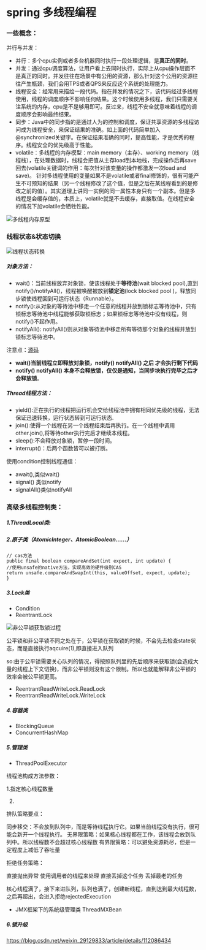 # spring 多线程编程
### 一些概念：
并行与并发：

- 并行：多个cpu实例或者多台机器同时执行一段处理逻辑，是**真正的同时**。 
- 并发：通过cpu调度算法，让用户看上去同时执行，实际上从cpu操作层面不是真正的同时。并发往往在场景中有公用的资源，那么针对这个公用的资源往往产生瓶颈，我们会用TPS或者QPS来反应这个系统的处理能力。
- 线程安全：经常用来描绘一段代码。指在并发的情况之下，该代码经过多线程使用，线程的调度顺序不影响任何结果。这个时候使用多线程，我们只需要关注系统的内存，cpu是不是够用即可。反过来，线程不安全就意味着线程的调度顺序会影响最终结果。
- 同步：Java中的同步指的是通过人为的控制和调度，保证共享资源的多线程访问成为线程安全，来保证结果的准确。如上面的代码简单加入@synchronized关键字。在保证结果准确的同时，提高性能，才是优秀的程序。线程安全的优先级高于性能。
- volatile：多线程的内存模型：main memory（主存）、working memory（线程栈），在处理数据时，线程会把值从主存load到本地栈，完成操作后再save回去(volatile关键词的作用：每次针对该变量的操作都激发一次load and save)。
针对多线程使用的变量如果不是volatile或者final修饰的，很有可能产生不可预知的结果（另一个线程修改了这个值，但是之后在某线程看到的是修改之前的值）。其实道理上讲同一实例的同一属性本身只有一个副本。但是多线程是会缓存值的，本质上，volatile就是不去缓存，直接取值。在线程安全的情况下加volatile会牺牲性能。

![多线程内存原型](https://github.com/MarchNineteen/spring-example/blob/master/spring-example-thread/src/main/resources/static/多线程内存原型.jpg) 


### 线程状态&状态切换

![线程状态转换](http://upload-images.jianshu.io/upload_images/4942449-8f4ad7b6ac7009c6.png?imageMogr2/auto-orient/strip%7CimageView2/2/w/1240) 

##### 对象方法：
- wait()：当前线程放弃对象锁，使该线程处于**等待池**(wait blocked pool),直到notify()/notifyAll()，线程被唤醒被放到**锁定池**(lock blocked pool )，释放同步锁使线程回到可运行状态（Runnable）。
- notify():从对象的等待池中移走一个任意的线程并放到锁标志等待池中，只有锁标志等待池中线程能够获取锁标志；如果锁标志等待池中没有线程，则notify()不起作用。
- notifyAll(): notifyAll()则从对象等待池中移走所有等待那个对象的线程并放到锁标志等待池中。

注意点：[源码](https://github.com/MarchNineteen/spring-example/blob/master/spring-example-thread/src/main/java/com/wyb/thread/base/synchronize)
- **wait()当前线程立即释放对象锁，notify() notifyAll() 之后 才会执行剩下代码**
- **notify() notifyAll() 本身不会释放锁，仅仅是通知，当同步块执行完毕之后才会释放锁**。

#####  Thread线程方法：
- yield():正在执行的线程把运行机会交给线程池中拥有相同优先级的线程，无法保证迅速转换，运行状态转到可运行状态.
- join():使得一个线程在另一个线程结束后再执行。在一个线程中调用other.join(),将等待other执行完后才继续本线程。
- sleep():不会释放对象锁，暂停一段时间。
- interrupt()：后两个函数皆可以被打断。

使用condition控制线程通信：
- await(),类似wait()
- signal() 类似notify
- signalAll()类似notifyAll

### 高级多线程控制类：
#####  1.ThreadLocal类:

#####  2.原子类（AtomicInteger、AtomicBoolean……）
```
// cas方法
public final boolean compareAndSet(int expect, int update) {
//使用unsafe的native方法，实现高效的硬件级别CAS
return unsafe.compareAndSwapInt(this, valueOffset, expect, update);
}
```

#####  3.Lock类　
- Condition
- ReentrantLock

![非公平锁获取锁过程](https://github.com/MarchNineteen/spring-example/blob/master/spring-example-thread/src/main/resources/static/非公平锁获取锁过程.jpg)

公平锁和非公平锁不同之处在于，公平锁在获取锁的时候，不会先去检查state状态，而是直接执行aqcuire(1),即直接进入队列

so:由于公平锁需要关心队列的情况，得按照队列里的先后顺序来获取锁(会造成大量的线程上下文切换)，而非公平锁则没有这个限制。所以也就能解释非公平锁的效率会被公平锁更高。

- ReentrantReadWriteLock.ReadLock
- ReentrantReadWriteLock.WriteLock

#####  4.容器类
- BlockingQueue
- ConcurrentHashMap

#####  5.管理类
- ThreadPoolExecutor

线程池构成方法参数：

1.指定核心线程数量

2.


排队策略要点：

同步移交：不会放到队列中，而是等待线程执行它。如果当前线程没有执行，很可能会新开一个线程执行。
无界限策略：如果核心线程都在工作，该线程会放到队列中。所以线程数不会超过核心线程数
有界限策略：可以避免资源耗尽，但是一定程度上减低了吞吐量

拒绝任务策略：

直接抛出异常
使用调用者的线程来处理
直接丢掉这个任务
丢掉最老的任务

核心线程满了，接下来进队列，队列也满了，创建新线程，直到达到最大线程数，之后再超出，会进入拒绝rejectedExecution


- JMX框架下的系统级管理类 ThreadMXBean

##### 6.锁升级

https://blog.csdn.net/weixin_29129833/article/details/112086434
